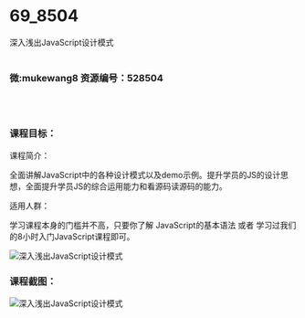 # 69_8504
深入浅出JavaScript设计模式
<br/></br>
<h3>微:mukewang8 资源编号：528504</h3>
<br/></br>
<h3>课程目标：</h3>
<p>课程简介：</p>
<p>全面讲解JavaScript中的各种设计模式以及demo示例。提升学员的JS的设计思想，全面提升学员JS的综合运用能力和看源码读源码的能力。</p>
<p>适用人群：</p>
<p>学习课程本身的门槛并不高，只要你了解 JavaScript的基本语法 或者 学习过我们的8小时入门JavaScript课程即可。</p>
<p><img src="https://www.ko996.com/wp-content/uploads/img/2019/11/2-38-300x174.png" alt="深入浅出JavaScript设计模式"></p>
<h3>课程截图：</h3>
<p><img src="https://www.ko996.com/wp-content/uploads/img/2019/11/1-26.png" alt="深入浅出JavaScript设计模式"></p>
